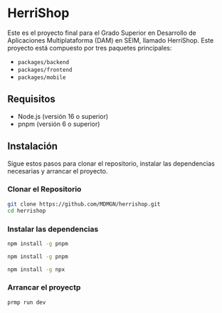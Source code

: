 # HerriShop

Este es el proyecto final para el Grado Superior en Desarrollo de Aplicaciones Multiplataforma (DAM) en SEIM, llamado HerriShop. Este proyecto está compuesto por tres paquetes principales:

- `packages/backend`
- `packages/frontend`
- `packages/mobile`

## Requisitos

- Node.js (versión 16 o superior)
- pnpm (versión 6 o superior)

## Instalación

Sigue estos pasos para clonar el repositorio, instalar las dependencias necesarias y arrancar el proyecto.

### Clonar el Repositorio

```bash
git clone https://github.com/MDMGN/herrishop.git
cd herrishop
```

### Instalar las dependencias

```bash
npm install -g pnpm
```


```bash
npm install -g pnpm
```

```bash
npm install -g npx
```


### Arrancar el proyectp

```bash
prmp run dev
```